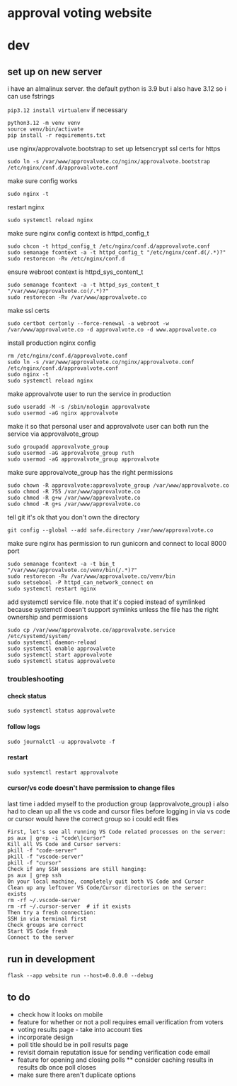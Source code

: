 # approval voting website

# dev
## set up on new server
i have an almalinux server. the default python is 3.9 but i also have 3.12 so i can use fstrings

`pip3.12 install virtualenv` if necessary

```
python3.12 -m venv venv
source venv/bin/activate
pip install -r requirements.txt
```

use nginx/approvalvote.bootstrap to set up letsencrypt ssl certs for https
```
sudo ln -s /var/www/approvalvote.co/nginx/approvalvote.bootstrap /etc/nginx/conf.d/approvalvote.conf
```
make sure config works
```
sudo nginx -t
```
restart nginx
```
sudo systemctl reload nginx
```
make sure nginx config context is httpd_config_t
```
sudo chcon -t httpd_config_t /etc/nginx/conf.d/approvalvote.conf
sudo semanage fcontext -a -t httpd_config_t "/etc/nginx/conf.d(/.*)?"
sudo restorecon -Rv /etc/nginx/conf.d
```

ensure webroot context is httpd_sys_content_t
```
sudo semanage fcontext -a -t httpd_sys_content_t "/var/www/approvalvote.co(/.*)?"
sudo restorecon -Rv /var/www/approvalvote.co
```
make ssl certs
```
sudo certbot certonly --force-renewal -a webroot -w /var/www/approvalvote.co -d approvalvote.co -d www.approvalvote.co
```

install production nginx config
```
rm /etc/nginx/conf.d/approvalvote.conf
sudo ln -s /var/www/approvalvote.co/nginx/approvalvote.conf /etc/nginx/conf.d/approvalvote.conf
sudo nginx -t
sudo systemctl reload nginx
```

make approvalvote user to run the service in production
```
sudo useradd -M -s /sbin/nologin approvalvote
sudo usermod -aG nginx approvalvote
```

make it so that personal user and approvalvote user can both run the service via approvalvote_group
```
sudo groupadd approvalvote_group
sudo usermod -aG approvalvote_group ruth
sudo usermod -aG approvalvote_group approvalvote
```

make sure approvalvote_group has the right permissions
```
sudo chown -R approvalvote:approvalvote_group /var/www/approvalvote.co
sudo chmod -R 755 /var/www/approvalvote.co
sudo chmod -R g+w /var/www/approvalvote.co
sudo chmod -R g+s /var/www/approvalvote.co
```

tell git it's ok that you don't own the directory
```
git config --global --add safe.directory /var/www/approvalvote.co
```

make sure nginx has permission to run gunicorn and connect to local 8000 port
```
sudo semanage fcontext -a -t bin_t "/var/www/approvalvote.co/venv/bin(/.*)?"
sudo restorecon -Rv /var/www/approvalvote.co/venv/bin
sudo setsebool -P httpd_can_network_connect on
sudo systemctl restart nginx
```

add systemctl service file. note that it's copied instead of symlinked because systemctl doesn't support symlinks unless the file has the right ownership and permissions
```
sudo cp /var/www/approvalvote.co/approvalvote.service /etc/systemd/system/
sudo systemctl daemon-reload
sudo systemctl enable approvalvote
sudo systemctl start approvalvote
sudo systemctl status approvalvote
```

### troubleshooting

#### check status
```
sudo systemctl status approvalvote
```

#### follow logs
```
sudo journalctl -u approvalvote -f
```

#### restart
```
sudo systemctl restart approvalvote
```

#### cursor/vs code doesn't have permission to change files

last time i added myself to the production group (approvalvote_group) i also had to clean up all the vs code and cursor files before logging in via vs code or cursor would have the correct group so i could edit files
```
First, let's see all running VS Code related processes on the server:
ps aux | grep -i "code\|cursor"
Kill all VS Code and Cursor servers:
pkill -f "code-server"
pkill -f "vscode-server"
pkill -f "cursor"
Check if any SSH sessions are still hanging:
ps aux | grep ssh
On your local machine, completely quit both VS Code and Cursor
Clean up any leftover VS Code/Cursor directories on the server:
exists
rm -rf ~/.vscode-server
rm -rf ~/.cursor-server  # if it exists
Then try a fresh connection:
SSH in via terminal first
Check groups are correct
Start VS Code fresh
Connect to the server
```

## run in development

```
flask --app website run --host=0.0.0.0 --debug
```

## to do
* check how it looks on mobile
* feature for whether or not a poll requires email verification from voters
* voting results page - take into account ties
* incorporate design
* poll title should be in poll results page
* revisit domain reputation issue for sending verification code email
* feature for opening and closing polls
** consider caching results in results db once poll closes
* make sure there aren't duplicate options
